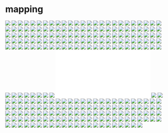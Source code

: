 # mapping

![](./Cyber_waves_(4).png)
![](./Data_Design_Part_2_(11).jpg)
![](./Crime_in_Northern_Italy__Visual_Exploration_(24).jpg)
![](./Data_Design_Part_2_(6).jpg)
![](./original_Jp4n_5ccb00002e401191.jpg)
![](./original_QCL0_73d70000276b125d.jpg)
![](./Crime_in_Northern_Italy__Visual_Exploration_(32).jpg)
![](./Elementi.Magazine.2.illustrations.a02a3429823639.560550c0f13a2.png)
![](./wega.jpg)
![](./photo-6001917186.jpg)
![](./Abstract_Data_Design_(7).jpg)
![](./La_legge_bavaglio_raccontata_dai_giornali_(8).jpg)
![](./X-Particles.&.Cycles.4D.Artwork.II.fd25a463438183.5ab0e9e328ad1.jpg)
![](./Crime_in_Northern_Italy__Visual_Exploration_(28).jpg)
![](./WebGL_Infographics_(2).png)
![](./Crime_in_Northern_Italy__Visual_Exploration_(6).jpg)
![](./Guide.to.Data.Visualization.-.Comparison.Part.1.e8b3b360621729.5a53eb3586090.png)
![](./The_Annual_Report_of_the_ERGO_Hestia_Group.940dc255788467.5997445b81cad.jpg)
![](./Un.mono.con.navaja.information.design.fd2f4163238095.5aaa08610c3e2.png)
![](./99_Giri_d'Italia__La_Lettura_#281_dataviz_(4).jpg)
![](./Periodic_Table.Elements.in.Danger.BBC.Science_(4).jpg)
![](./2009_A_Job_Odyssey_–_Infographics_(4).jpg)
![](./Crime_in_Northern_Italy__Visual_Exploration_(12).jpg)
![](./Infographic.Timeline.f399d328373289.55e90fcaed22c.jpg)
![](./X-Particles.&.Cycles.4D.Artwork.II.e4662463438183.5ab0e9e328433.jpg)
![](./original_voBX_3b9e00002f65118c.jpg)
![](./original_rcJQ_73c70000273b125d.jpg)
![](./Vector_Glitch_(4).png)
![](./La_legge_bavaglio_raccontata_dai_giornali_(4).jpg)
![](./CBB5F2AC674317D4BFB36E15A6848B0E4F995F75FC09_1280_1280[1].jpg)
![](./La_legge_bavaglio_raccontata_dai_giornali_(5).jpg)
![](./975702D0500270B5282E2BC2B8C96CA5617C5275FC09_1280_1280[1].jpg)
![](./2009_A_Job_Odyssey_–_Infographics_(5).jpg)
![](./Crime_in_Northern_Italy__Visual_Exploration_(13).jpg)
![](./x_large_wvCG_104100006b1e1262.jpg)
![](./Periodic_Table.Elements.in.Danger.BBC.Science_(5).jpg)
![](./x_large_gfXP_19e600001e92125b.jpg)
![](./015523051A0807F866464ED5FB862B0944B50775FC09_1280_1280[1].jpg)
![](./Screen-Shot-2013-12-09-at-11.00.35-PM.png)
![](./Elementi.Magazine.2.illustrations.e6152a29823639.560550c0f020e.png)
![](./Crime_in_Northern_Italy__Visual_Exploration_(7).jpg)
![](./WebGL_Infographics_(3).png)
![](./B877795834DE8007A43691E2476DC8386CD4F575FC09_1280_1280[1].jpg)
![](./Elementi.Magazine.2.illustrations.1129cf29823639.560550c0f2792.jpg)
![](./2016__A_Visual_Year_(1).png)
![](./IMG_1669.JPG)
![](./scroll-animation_dribbble.gif)
![](./Crime_in_Northern_Italy__Visual_Exploration_(29).jpg)
![](./916C6F6BC3420EE9476DC03D12B43F7E609F5B75FC09_1280_1280[1].jpg)
![](./4DEC75233AA49476F824EAA22E45A0AB5EC47A75FC09_1280_1280[1].jpg)
![](./2016__A_Visual_Year_(1).jpg)
![](./Abstract_Data_Design_(6).jpg)
![](./La_legge_bavaglio_raccontata_dai_giornali_(9).jpg)
![](./MILITARY.INTERFACE.PROJECT.8656e558307759.59f784f555f37.jpg)
![](./original_Ybmk_75a400002e931190.jpg)
![](./Ghost_in_the_Shell_-_VFX,_Motion_Graphics_&_Concept_Art2bbdd758702663.5a33b06b162b8.jpg)
![](./Screen-Shot-2013-12-09-at-8.50.36-PM.png)
![](./Guide.to.Data.Visualization.-.Comparison.Part.1.d4695f60621729.5a53eb3585cc2.png)
![](./Carbon.Dioxide_(2).jpg)
![](./Nonsense_Infographics_(1).jpg)
![](./Crime_in_Northern_Italy__Visual_Exploration_(33).jpg)
![](./Bob_Dylan's_words_–_Analysis_of_Bob_Dylan's_vocabulary_(2).png)
![](./X-Particles.&.Cycles.4D.Artwork.II.92415063438183.5ab0e9e32a6b6.jpg)
![](./Ghost_in_the_Shell_-_VFX,_Motion_Graphics_&_Concept_Art85af1658702663.5a33b06b15e89.jpg)
![](./Data_Design_Part_2_(7).jpg)
![](./Data_Design_Part_2_(10).jpg)
![](./Cyber_waves_(5).png)
![](./Crime_in_Northern_Italy__Visual_Exploration_(25).jpg)
![](./WebGL_Infographics_(4).png)
![](./x_large_74kI_124c0000a31c1262.jpg)
![](./Guide.to.Data.Visualization.-.Comparison.Part.1.299af960621729.5a579bdcde900.png)
![](./The_Annual_Report_of_the_ERGO_Hestia_Group.cd139a55788467.5997445b8345f.jpg)
![](./Harry_Potter_relations_network_(2).jpg)
![](./99_Giri_d'Italia__La_Lettura_#281_dataviz_(2).jpg)
![](./Periodic_Table.Elements.in.Danger.BBC.Science_(2).jpg)
![](./PATTERNS.2016.f68a7a62783621.5a9bd1102899b.jpg)
![](./2009_A_Job_Odyssey_–_Infographics_(2).jpg)
![](./Crime_in_Northern_Italy__Visual_Exploration_(14).jpg)
![](./Ghost_in_the_Shell_-_VFX,_Motion_Graphics_&_Concept_Art97c3fa58702663.5a33b06b1844e.jpg)
![](./original_zEMT_765600002e521190.jpg)
![](./Roma_Interrota_map._Sartogo__Pardi__Grumbach__Stirling__Portoguesi__Giurgola__Venturi__Rowe__Graves__R._Krier__Rossi__L._Krier.png)
![](./Un.mono.con.navaja.information.design.8721b863238095.5aaa08610cb98.png)
![](./La_legge_bavaglio_raccontata_dai_giornali_(2).jpg)
![](./Vector_Glitch_(2).png)
![](./Crime_in_Northern_Italy__Visual_Exploration_(22).jpg)
![](./Cyber_waves_(2).png)
![](./Data_Design_Part_2_(17).jpg)
![](./Guide.to.Data.Visualization.-.Comparison.Part.1.f158dc60621729.5a53eb3584f4b.png)
![](./Infographic.Timeline.17182a28373289.582cd26998553.png)
![](./Red_Bull_x_BYBORRE_live_data_visualization_of_clubbers_(1).png)
![](./The_Annual_Report_of_the_ERGO_Hestia_Group.8670a755788467.5997445b8894c.jpg)
![](./tumblr_ndct9kd5ET1qz6f9yo1_540.jpg)
![](./Crime_in_Northern_Italy__Visual_Exploration_(34).jpg)
![](./Red_Bull_x_BYBORRE_live_data_visualization_of_clubbers_(1).jpg)
![](./original_AyUK_3b6a00002f28118c.jpg)
![](./Pizza_place_geography.png)
![](./Crime_in_Northern_Italy__Visual_Exploration_(18).jpg)
![](./Elementi.Magazine.2.illustrations.92bd6229823639.560550c0ec672.png)
![](./neighbourhood_portrait.jpg)
![](./MILITARY.INTERFACE.PROJECT.487fd858307759.59f784f55648f.jpg)
![](./Abstract_Data_Design_(1).jpg)
![](./Screen-Shot-2013-12-09-at-9.49.20-PM.png)
![](./original_paTm_74a70000275c125d.jpg)
![](./Crime_in_Northern_Italy__Visual_Exploration_(19).jpg)
![](./Un.mono.con.navaja.information.design.f1791263238095.5aaa08610c7bf.png)
![](./Ghost_in_the_Shell_-_VFX,_Motion_Graphics_&_Concept_Art38868c58702663.5a33b06b15701.jpg)
![](./Crime_in_Northern_Italy__Visual_Exploration_(35).jpg)
![](./Hewlett-Packard_Printer_Security_(Director’s_Cut)2f3ef860800893.5a59448a07bc4.jpg)
![](./E77B57EB65FD8ED8A21013992C9EB319BC907975FC09_1280_1280[1].jpg)
![](./PATTERNS.2016.bdf2a662783621.5a9bd11028eec.jpg)
![](./5-EFrossard_BCoron_chaoscity6445.jpg)
![](./Data_Design_Part_2_(1).jpg)
![](./Crime_in_Northern_Italy__Visual_Exploration_(23).jpg)
![](./Data_Design_Part_2_(16).jpg)
![](./Cyber_waves_(3).png)
![](./10ECC7863B2941223521ECD9545D8B0E55868B75FC09_1280_1280[1].jpg)
![](./La_legge_bavaglio_raccontata_dai_giornali_(3).jpg)
![](./Vector_Glitch_(3).png)
![](./original_2HHn_73f7000027a5125d.jpg)
![](./Elementi.Magazine.2.illustrations.c7e29c29823639.560550c0ed799.png)
![](./x_large_n7lh_7121000064731261.jpg)
![](./2009_A_Job_Odyssey_–_Infographics_(3).jpg)
![](./Crime_in_Northern_Italy__Visual_Exploration_(15).jpg)
![](./PATTERNS.2016.0f17d262783621.5a9bd11028118.jpg)
![](./Periodic_Table.Elements.in.Danger.BBC.Science_(3).jpg)
![](./Nuova_pianta_di_Roma,_Giambattista_Nolli,_1748.png)
![](./Braindance.jpg)
![](./99_Giri_d'Italia__La_Lettura_#281_dataviz_(3).jpg)
![](./Screen-Shot-2013-12-09-at-10.12.50-PM.png)
![](./Crime_in_Northern_Italy__Visual_Exploration_(1).jpg)
![](./WebGL_Infographics_(5).png)
![](./147D8A0F475D1DFE80BF36301C9D0E5B5BBFC075FC09_1280_1280[1].jpg)
![](./Ghost_in_the_Shell_-_VFX,_Motion_Graphics_&_Concept_Artab0df058702663.5a33b06b15342.jpg)
![](./README.md)
![](./Crime_in_Northern_Italy__Visual_Exploration_(16).jpg)
![](./X-Particles.&.Cycles.4D.Artwork.II.6f3b3663438183.5ab0e9e32a9e7.jpg)
![](./Vector_tribute_to_Assassin's_Creed.jpg)
![](./150dpi-51_1000.jpg)
![](./original_fe1p_5d0b00002e011191.jpg)
![](./IMG_1943.PNG)
![](./Crime_in_Northern_Italy__Visual_Exploration_(2).jpg)
![](./X-Particles.&.Cycles.4D.Artwork.II.4bb97963438183.5ab0e9e3296b2.jpg)
![](./original_pLlJ_3c1e00002f4c118c.jpg)
![](./Abstract_Data_Design_(10).jpg)
![](./WebGL_Infographics_(6).png)
![](./2016__A_Visual_Year_(4).png)
![](./2016__A_Visual_Year_(4).jpg)
![](./Abstract_Data_Design_(3).jpg)
![](./X-Particles.&.Cycles.4D.Artwork.II.15cbb363438183.5ab0e9e32804e.jpg)
![](./p819449227.jpg)
![](./Nonsense_Infographics_(4).jpg)
![](./3C5E925D8B335460E122432D9A577CEDC73B7375FC09_1280_1280[1].jpg)
![](./Red_Bull_x_BYBORRE_live_data_visualization_of_clubbers_(3).jpg)
![](./Crime_in_Northern_Italy__Visual_Exploration_(36).jpg)
![](./X-Particles.&.Cycles.4D.Artwork.II.ec8f4263438183.5ab0e9e32ad38.jpg)
![](./Data_Design_Part_2_(2).jpg)
![](./Hewlett-Packard_Printer_Security_(Director’s_Cut)f51c8060800893.5a59448a07251.jpg)
![](./815dbb47213371.5873f8a9cb1c1.png)
![](./Data_Design_Part_2_(15).jpg)
![](./Crime_in_Northern_Italy__Visual_Exploration_(20).jpg)
![](./original_qH9F_656c00002ee3118f.jpg)
![](./PATTERNS.2016.8a073b62783621.5a9bd110285f3.jpg)
![](./Cyber_waves_(1).png)
![](./Data_Design_Part_2_(14).jpg)
![](./Crime_in_Northern_Italy__Visual_Exploration_(21).jpg)
![](./Elementi.Magazine.2.illustrations.f360ef29823639.560550c0eecd3.png)
![](./Data_Design_Part_2_(3).jpg)
![](./MILITARY.INTERFACE.PROJECT.4f037d58307759.59f784f5576e0.jpg)
![](./Screen-Shot-2013-12-09-at-10.26.20-PM.png)
![](./MERICS.1_GRnl6uC9xlATgILnrdvf7w.jpeg)
![](./X-Particles.&.Cycles.4D.Artwork.II.056cdf63438183.5ab0e9e32a1b0.jpg)
![](./Red_Bull_x_BYBORRE_live_data_visualization_of_clubbers_(2).jpg)
![](./Crime_in_Northern_Italy__Visual_Exploration_(37).jpg)
![](./original_tgMG_5bd700002e381191.jpg)
![](./Abstract_Data_Design_(2).jpg)
![](./2016__A_Visual_Year_(5).jpg)
![](./MILITARY.INTERFACE.PROJECT.2e110d58307759.59f7afd8437c7.jpg)
![](./Data_Design_Part_2_(18).jpg)
![](./2016__A_Visual_Year_(5).png)
![](./Crime_in_Northern_Italy__Visual_Exploration_(3).jpg)
![](./X-Particles.&.Cycles.4D.Artwork.II.6da09263438183.5ab0e9e3291ce.jpg)
![](./99_Giri_d'Italia__La_Lettura_#281_dataviz_(1).jpg)
![](./Hewlett-Packard_Printer_Security_(Director’s_Cut)3f33cd60800893.5a59448a076fc.jpg)
![](./Harry_Potter_relations_network_(1).jpg)
![](./99_Giri_d'Italia__La_Lettura_#281_dataviz_(1).png)
![](./Periodic_Table.Elements.in.Danger.BBC.Science_(1).jpg)
![](./Crime_in_Northern_Italy__Visual_Exploration_(17).jpg)
![](./2009_A_Job_Odyssey_–_Infographics_(1).jpg)
![](./Vector_Glitch_(1).png)
![](./La_legge_bavaglio_raccontata_dai_giornali_(1).jpg)
![](./original_uKZQ_3bbe00002f49118c.jpg)
![](./Abstract_Data_Design_(5).jpg)
![](./Hewlett-Packard_Printer_Security_(Director’s_Cut)85dc1160800893.5a59448a0822f.jpg)
![](./Carbon.Dioxide_(1).jpg)
![](./Visualizing_mobility_in_Washington_D.C._(1).jpg)
![](./Crime_in_Northern_Italy__Visual_Exploration_(30).jpg)
![](./Bob_Dylan's_words_–_Analysis_of_Bob_Dylan's_vocabulary_(1).png)
![](./Crime_in_Northern_Italy__Visual_Exploration_(8).jpg)
![](./MILITARY.INTERFACE.PROJECT.65ae0158307759.59f784f556883.jpg)
![](./IMG_1666.JPG)
![](./Data_Design_Part_2_(4).jpg)
![](./Crime_in_Northern_Italy__Visual_Exploration_(26).jpg)
![](./Data_Design_Part_2_(13).jpg)
![](./La_legge_bavaglio_raccontata_dai_giornali_(6).jpg)
![](./tumblr_mxdz3cuNWT1rruc14o1_500.jpg)
![](./Abstract_Data_Design_(9).jpg)
![](./EB10F1D7F11C3A5944878EF549E62ED4DE7D2375FC09_1280_1280[1].jpg)
![](./The_Annual_Report_of_the_ERGO_Hestia_Group.0e3f0655788467.5997445b879ab.jpg)
![](./IMG_1670.JPG)
![](./Crime_in_Northern_Italy__Visual_Exploration_(10).jpg)
![](./Guide.to.Data.Visualization.-.Comparison.Part.1.2f6a0d60621729.5a57e6697e686.gif)
![](./original_htUz_3c8e00002f3f118c.jpg)
![](./original_Upeu_5bd700002dd31191.jpg)
![](./original_esZq_646c00002e69118f.jpg)
![](./Crime_in_Northern_Italy__Visual_Exploration_(4).jpg)
![](./The_Annual_Report_of_the_ERGO_Hestia_Group.9d7f5755788467.5997445b80766.jpg)
![](./IMG_1671.JPG)
![](./original_TiFJ_5c1b00002e191191.jpg)
![](./2016__A_Visual_Year_(2).png)
![](./original_cvmJ_5cab00002dd21191.jpg)
![](./Ghost_in_the_Shell_-_VFX,_Motion_Graphics_&_Concept_Art923aaf58702663.5a33b06b179d0.jpg)
![](./UNITED_NATIONS.jpg)
![](./Data_Design_Part_2_(8).jpg)
![](./2016__A_Visual_Year_(2).jpg)
![](./US_roads.png)
![](./p819800633.jpg)
![](./Data_Design_Part_2_(9).jpg)
![](./2016__A_Visual_Year_(3).jpg)
![](./Guide.to.Data.Visualization.-.Comparison.Part.1.7c3bcb60621729.5a57e6697e266.png)
![](./Hewlett-Packard_Printer_Security_(Director’s_Cut)77b59960800893.5a59448a07e6d.jpg)
![](./2016__A_Visual_Year_(3).png)
![](./WebGL_Infographics_(1).png)
![](./Crime_in_Northern_Italy__Visual_Exploration_(5).jpg)
![](./x_large_veO6_7a5d00001d071263.jpg)
![](./original_erHn_74070000276a125d.jpg)
![](./Crime_in_Northern_Italy__Visual_Exploration_(11).jpg)
![](./9F231E6C1EF39A46745090C67205CF9F9A622F75FC09_1280_1280[1].jpg)
![](./La_legge_bavaglio_raccontata_dai_giornali_(7).jpg)
![](./Ghost_in_the_Shell_-_VFX,_Motion_Graphics_&_Concept_Art57928758702663.5a33b06b174a1.jpg)
![](./Abstract_Data_Design_(8).jpg)
![](./Crime_in_Northern_Italy__Visual_Exploration_(27).jpg)
![](./Data_Design_Part_2_(12).jpg)
![](./Data_Design_Part_2_(5).jpg)
![](./MILITARY.INTERFACE.PROJECT.40f1e658307759.59f784f556c3e.jpg)
![](./Crime_in_Northern_Italy__Visual_Exploration_(9).jpg)
![](./PATTERNS.2016.c475a162783621.5a9bd11027065.jpg)
![](./Crime_in_Northern_Italy__Visual_Exploration_(31).jpg)
![](./Nonsense_Infographics_(3).jpg)
![](./US_rivers.png)
![](./original_bfEu_29ca000013531260.jpg)
![](./Un.mono.con.navaja.information.design.98ec6b63238095.5aaa08610bc38.png)
![](./1B9534DDC8830764D621B1D69DC269379BD28275FC09_1280_1280[1].jpg)
![](./Screen_Shot_2018-03-19_at_08.59.19.png)
![](./tumblr_n71gk7pQgg1qzhwpro1_500.png)
![](./X-Particles.&.Cycles.4D.Artwork.II.9113e263438183.5ab0e9e3287a3.jpg)
![](./Abstract_Data_Design_(4).jpg)
![](./Ghost_in_the_Shell_-_VFX,_Motion_Graphics_&_Concept_Art50242358702663.5a33b06b142b6.jpg)
![](./original_pRx8_18fd00000c0a118e.jpg)
